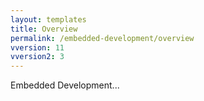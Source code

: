 ```yaml
---
layout: templates
title: Overview
permalink: /embedded-development/overview
vversion: 11
vversion2: 3
---
```



Embedded Development...




